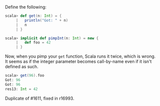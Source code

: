 Define the following:

```scala
scala> def get(n: Int) = {
     |   println("Got: " + n)
     |   n
     | }

scala> implicit def pimpInt(n: Int) = new {
     |   def foo = 42
     | }
```

Now, when you pimp your `get` function, Scala runs it twice, which is wrong. It seems as if the integer parameter becomes call-by-name even if it isn't defined as such.
```scala
scala> get(96).foo
Got: 96
Got: 96
res13: Int = 42
```
Duplicate of #1611, fixed in r16993.
